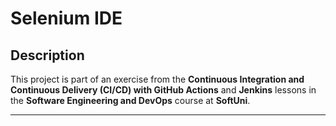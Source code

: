 # Selenium IDE

## Description  
This project is part of an exercise from the **Continuous Integration and Continuous Delivery (CI/CD) with GitHub Actions** and **Jenkins** lessons in the **Software Engineering and DevOps** course at **SoftUni**.

---
